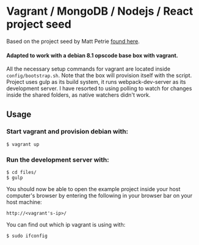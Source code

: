 # Vagrant / MongoDB / Nodejs / React project seed

Based on the project seed by Matt Petrie [found here](https://github.com/mattpetrie/React-Node-Project-Seed).

#### Adapted to work with a debian 8.1 opscode base box with vagrant.

All the necessary setup commands for vagrant are located inside `config/bootstrap.sh`. Note that the box will provision
itself with the script.
Project uses gulp as its build system, it runs webpack-dev-server as its development server. I have resorted to using
polling to watch for changes inside the shared folders, as native watchers didn't work.

## Usage

### Start vagrant and provision debian with:

    $ vagrant up

### Run the development server with:

    $ cd files/
    $ gulp

You should now be able to open the example project inside your host computer's browser by entering the following in your
browser bar on your host machine:

    http://<vagrant's-ip>/

You can find out which ip vagrant is using with:

    $ sudo ifconfig
